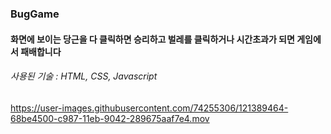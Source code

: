 ### BugGame

#### 화면에 보이는 당근을 다 클릭하면 승리하고 벌레를 클릭하거나 시간초과가 되면 게임에서 패배합니다

###### 사용된 기술 : HTML, CSS, Javascript

https://user-images.githubusercontent.com/74255306/121389464-68be4500-c987-11eb-9042-289675aaf7e4.mov


